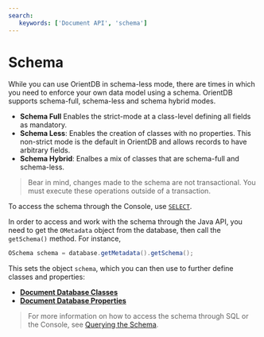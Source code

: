 ```yaml
---
search:
   keywords: ['Document API', 'schema']
---
```


# Schema

While you can use OrientDB in schema-less mode, there are times in which you need to enforce your own data model using a schema.  OrientDB supports schema-full, schema-less and schema hybrid modes.

- **Schema Full** Enables the strict-mode at a class-level defining all fields as mandatory.
- **Schema Less**: Enables the creation of classes with no properties.  This non-strict mode is the default in OrientDB and allows records to have arbitrary fields.
- **Schema Hybrid**: Enalbes a mix of classes that are schema-full and schema-less.  


>Bear in mind, changes made to the schema are not transactional.  You must execute these operations outside of a transaction.

To access the schema through the Console, use [`SELECT`](../sql/SQL.md#query-the-schema).  

In order to access and work with the schema through the Java API, you need to get the `OMetadata` object from the database, then call the `getSchema()` method. For instance,

```java
OSchema schema = database.getMetadata().getSchema();
```

This sets the object `schema`, which you can then use to further define classes and properties:

- [**Document Database Classes**](Document-API-Class.md)
- [**Document Database Properties**](Document-API-Property.md)


>For more information on how to access the schema through SQL or the Console, see [Querying the Schema](../sql/SQL.md#query-the-schema).


